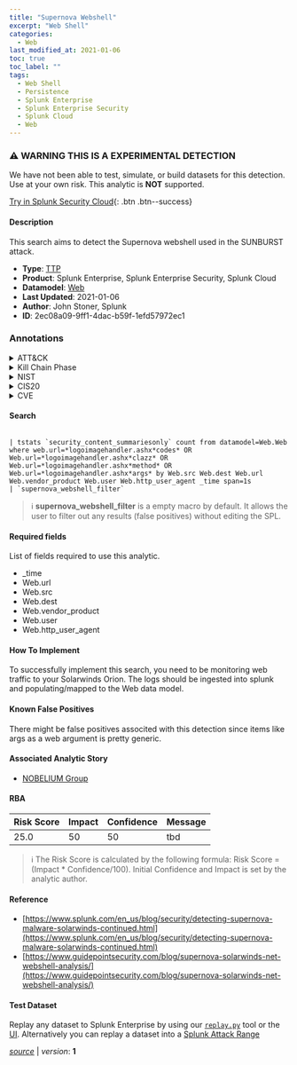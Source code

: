 ```yaml
---
title: "Supernova Webshell"
excerpt: "Web Shell"
categories:
  - Web
last_modified_at: 2021-01-06
toc: true
toc_label: ""
tags:
  - Web Shell
  - Persistence
  - Splunk Enterprise
  - Splunk Enterprise Security
  - Splunk Cloud
  - Web
---
```


### :warning: WARNING THIS IS A EXPERIMENTAL DETECTION
We have not been able to test, simulate, or build datasets for this detection. Use at your own risk. This analytic is **NOT** supported.


[Try in Splunk Security Cloud](https://www.splunk.com/en_us/cyber-security.html){: .btn .btn--success}

#### Description

This search aims to detect the Supernova webshell used in the SUNBURST attack.

- **Type**: [TTP](https://github.com/splunk/security_content/wiki/Detection-Analytic-Types)
- **Product**: Splunk Enterprise, Splunk Enterprise Security, Splunk Cloud
- **Datamodel**: [Web](https://docs.splunk.com/Documentation/CIM/latest/User/Web)
- **Last Updated**: 2021-01-06
- **Author**: John Stoner, Splunk
- **ID**: 2ec08a09-9ff1-4dac-b59f-1efd57972ec1

### Annotations
<details>
  <summary>ATT&CK</summary>

<div markdown="1">

#### [ATT&CK](https://attack.mitre.org/)

| ID          | Technique   | Tactic         |
| ----------- | ----------- |--------------- |
| [T1505.003](https://attack.mitre.org/techniques/T1505/003/) | Web Shell | Persistence |

</div>
</details>


<details>
  <summary>Kill Chain Phase</summary>

<div markdown="1">

* Exploitation


</div>
</details>


<details>
  <summary>NIST</summary>

<div markdown="1">

* PR.DS
* ID.RA
* PR.PT
* PR.IP
* DE.CM



</div>
</details>

<details>
  <summary>CIS20</summary>

<div markdown="1">

* CIS 4
* CIS 13
* CIS 18



</div>
</details>

<details>
  <summary>CVE</summary>

<div markdown="1">


</div>
</details>


#### Search

```

| tstats `security_content_summariesonly` count from datamodel=Web.Web where web.url=*logoimagehandler.ashx*codes* OR Web.url=*logoimagehandler.ashx*clazz* OR Web.url=*logoimagehandler.ashx*method* OR Web.url=*logoimagehandler.ashx*args* by Web.src Web.dest Web.url Web.vendor_product Web.user Web.http_user_agent _time span=1s 
| `supernova_webshell_filter`
```

> :information_source:
> **supernova_webshell_filter** is a empty macro by default. It allows the user to filter out any results (false positives) without editing the SPL.



#### Required fields
List of fields required to use this analytic.
* _time
* Web.url
* Web.src
* Web.dest
* Web.vendor_product
* Web.user
* Web.http_user_agent



#### How To Implement
To successfully implement this search, you need to be monitoring web traffic to your Solarwinds Orion. The logs should be ingested into splunk and populating/mapped to the Web data model.
#### Known False Positives
There might be false positives associted with this detection since items like args as a web argument is pretty generic.

#### Associated Analytic Story
* [NOBELIUM Group](/stories/nobelium_group)




#### RBA

| Risk Score  | Impact      | Confidence   | Message      |
| ----------- | ----------- |--------------|--------------|
| 25.0 | 50 | 50 | tbd |


> :information_source:
> The Risk Score is calculated by the following formula: Risk Score = (Impact * Confidence/100). Initial Confidence and Impact is set by the analytic author.


#### Reference

* [https://www.splunk.com/en_us/blog/security/detecting-supernova-malware-solarwinds-continued.html](https://www.splunk.com/en_us/blog/security/detecting-supernova-malware-solarwinds-continued.html)
* [https://www.guidepointsecurity.com/blog/supernova-solarwinds-net-webshell-analysis/](https://www.guidepointsecurity.com/blog/supernova-solarwinds-net-webshell-analysis/)



#### Test Dataset
Replay any dataset to Splunk Enterprise by using our [`replay.py`](https://github.com/splunk/attack_data#using-replaypy) tool or the [UI](https://github.com/splunk/attack_data#using-ui).
Alternatively you can replay a dataset into a [Splunk Attack Range](https://github.com/splunk/attack_range#replay-dumps-into-attack-range-splunk-server)




[*source*](https://github.com/splunk/security_content/tree/develop/detections/experimental/web/supernova_webshell.yml) \| *version*: **1**